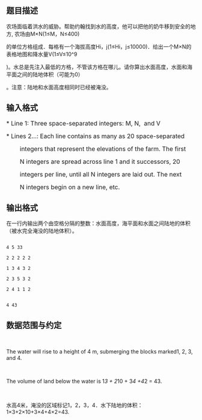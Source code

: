 ## 题目描述

<div>
 <div>
  农场面临着洪水的威胁。帮助约翰找到水的高度，他可以把他的奶牛移到安全的地方, 农场由M×N(1≤M，N≤400)
 </div>
 <div>
  的单位方格组成．每格有一个海拔高度Hi，j(1≤Hi，j≤10000)．给出一个M×N的表格地图和降水量V(1≤V≤10^9
 </div>
 <div>
  )。水总是先注入最低的方格，不管该方格在哪儿。请你算出水面高度，水面和海平面之间的陆地体积（可能为0）
 </div>
 <div>
  。注意：陆地和水面高度相同时已经被淹没。
 </div>
 <div></div>
 <div></div>
</div>

## 输入格式

<div>
 <span style="font-size: medium;">* Line 1: Three space-separated integers: M, N,  and V</span>
</div>
<div>
 <font size="3">* Lines 2...: Each line contains as many as 20 space-separated</font>
</div>
<div>
 <font size="3">        integers that represent the elevations of the farm. The first</font>
</div>
<div>
 <font size="3">        N integers are spread across line 1 and it successors, 20</font>
</div>
<div>
 <font size="3">        integers per line, until all N integers are laid out. The next</font>
</div>
<div>
 <font size="3">        N integers begin on a new line, etc.</font>
</div>
<div></div>

## 输出格式

<div>
 在一行内输出两个由空格分隔的整数：水面高度，海平面和水面之间陆地的体积（被水完全淹没的陆地体积）。
</div>
<p></p>

```input1
4 5 33
2 2 2 2 2
1 3 4 3 2
2 3 5 3 2
2 4 1 1 2
```
```output1
4 43
```
## 数据范围与约定

<div>
 <br>
 <div>
  The water will rise to a height of 4 m, submerging the blocks marked1, 2, 3, and 4.
 </div>
 <br>
 <div>
  The volume of land below the water is 1*3 + 2*10 + 3*4 +4*2 = 43.
 </div>
 <br>
 <div>
  水高4米，淹没的区域标记1，2，3，4．水下陆地的体积：1×3+2×10+3×4+4×2=43.
 </div>
 <br>
</div>
<br>
<p></p>

